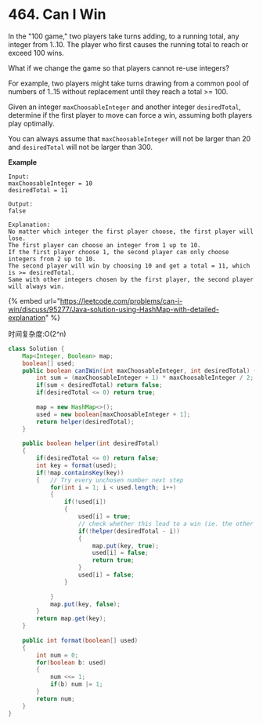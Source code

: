 # 464. Can I Win



In the "100 game," two players take turns adding, to a running total, any integer from 1..10. The player who first causes the running total to reach or exceed 100 wins.

What if we change the game so that players cannot re-use integers?

For example, two players might take turns drawing from a common pool of numbers of 1..15 without replacement until they reach a total &gt;= 100.

Given an integer `maxChoosableInteger` and another integer `desiredTotal`, determine if the first player to move can force a win, assuming both players play optimally.

You can always assume that `maxChoosableInteger` will not be larger than 20 and `desiredTotal` will not be larger than 300.

**Example**

```text
Input:
maxChoosableInteger = 10
desiredTotal = 11

Output:
false

Explanation:
No matter which integer the first player choose, the first player will lose.
The first player can choose an integer from 1 up to 10.
If the first player choose 1, the second player can only choose integers from 2 up to 10.
The second player will win by choosing 10 and get a total = 11, which is >= desiredTotal.
Same with other integers chosen by the first player, the second player will always win.
```



{% embed url="https://leetcode.com/problems/can-i-win/discuss/95277/Java-solution-using-HashMap-with-detailed-explanation" %}

时间复杂度:O\(2^n\)

```java
class Solution {
    Map<Integer, Boolean> map;
    boolean[] used;
    public boolean canIWin(int maxChoosableInteger, int desiredTotal) {
        int sum = (maxChoosableInteger + 1) * maxChoosableInteger / 2;
        if(sum < desiredTotal) return false;
        if(desiredTotal <= 0) return true;
        
        map = new HashMap<>();
        used = new boolean[maxChoosableInteger + 1];
        return helper(desiredTotal);
    }
    
    public boolean helper(int desiredTotal)
    {
        if(desiredTotal <= 0) return false;
        int key = format(used);
        if(!map.containsKey(key))
        {   // Try every unchosen number next step
            for(int i = 1; i < used.length; i++)
            {
                if(!used[i])
                {
                    used[i] = true;
                    // check whether this lead to a win (ie. the other player lose)
                    if(!helper(desiredTotal - i))
                    {
                        map.put(key, true);
                        used[i] = false;
                        return true;
                    }
                    used[i] = false;
                }
                
            }
            map.put(key, false);
        }
        return map.get(key);
    }
    
    public int format(boolean[] used)
    {
        int num = 0;
        for(boolean b: used)
        {
            num <<= 1;
            if(b) num |= 1;
        }
        return num;
    }
}
```

